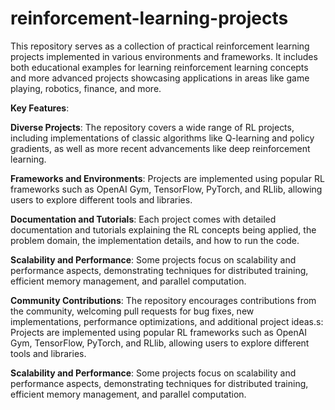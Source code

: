 # reinforcement-learning-projects
This repository serves as a collection of practical reinforcement learning projects implemented in various environments and frameworks. It includes both educational examples for learning reinforcement learning concepts and more advanced projects showcasing applications in areas like game playing, robotics, finance, and more.

**Key Features**:

**Diverse Projects**: The repository covers a wide range of RL projects, including implementations of classic algorithms like Q-learning and policy gradients, as well as more recent advancements like deep reinforcement learning.

**Frameworks and Environments**: Projects are implemented using popular RL frameworks such as OpenAI Gym, TensorFlow, PyTorch, and RLlib, allowing users to explore different tools and libraries.

**Documentation and Tutorials**: Each project comes with detailed documentation and tutorials explaining the RL concepts being applied, the problem domain, the implementation details, and how to run the code.

**Scalability and Performance**: Some projects focus on scalability and performance aspects, demonstrating techniques for distributed training, efficient memory management, and parallel computation.

**Community Contributions**: The repository encourages contributions from the community, welcoming pull requests for bug fixes, new implementations, performance optimizations, and additional project ideas.s: Projects are implemented using popular RL frameworks such as OpenAI Gym, TensorFlow, PyTorch, and RLlib, allowing users to explore different tools and libraries.

**Scalability and Performance**: Some projects focus on scalability and performance aspects, demonstrating techniques for distributed training, efficient memory management, and parallel computation.

